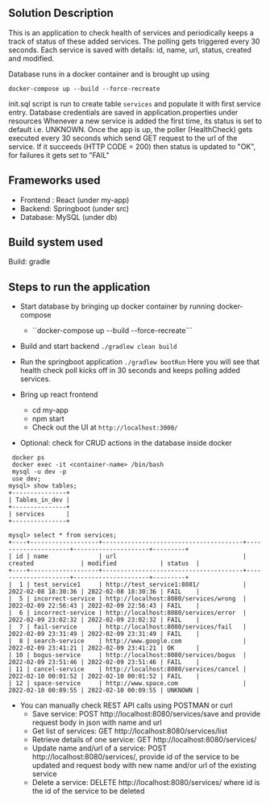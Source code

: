 ## Solution Description
This is an application to check health of services and periodically keeps a track of status of these added services. The
polling gets triggered every 30 seconds.
Each service is saved with details: id, name, url, status, created and modified.

Database runs in a docker container and is brought up using

``docker-compose up --build --force-recreate``

init.sql script is run to create table ``services`` and populate it with first service entry.
Database credentials are saved in application.properties under resources
Whenever a new service is added the first time, its status is set to default i.e. UNKNOWN.
Once the app is up, the poller (HealthCheck) gets executed every 30 seconds which send GET request to the url of the service. If it succeeds (HTTP CODE = 200) then status is updated to "OK", for failures it gets set to "FAIL"

## Frameworks used
* Frontend : React (under my-app)
* Backend: Springboot (under src) 
* Database: MySQL (under db)

## Build system used
Build: gradle

## Steps to run the application
* Start database by bringing up docker container by running docker-compose
  * ``docker-compose up --build --force-recreate```
* Build and start backend
```./gradlew clean build```
* Run the springboot application
```./gradlew bootRun```
  Here you will see that health check poll kicks off in 30 seconds and keeps polling added services.
* Bring up react frontend
  * cd my-app
  * npm start 
  * Check out the UI at `http://localhost:3000/`
  
* Optional: check for CRUD actions in the database inside docker

```
 docker ps 
 docker exec -it <container-name> /bin/bash
 mysql -u dev -p
 use dev;
mysql> show tables;
+---------------+
| Tables_in_dev |
+---------------+
| services      |
+---------------+

mysql> select * from services;
+----+-------------------+---------------------------------------+---------------------+---------------------+---------+
| id | name              | url                                   | created             | modified            | status  |
+----+-------------------+---------------------------------------+---------------------+---------------------+---------+
|  1 | test_service1     | http://test_service1:8081/            | 2022-02-08 18:30:36 | 2022-02-08 18:30:36 | FAIL    |
|  5 | incorrect-service | http://localhost:8080/services/wrong  | 2022-02-09 22:56:43 | 2022-02-09 22:56:43 | FAIL    |
|  6 | incorrect-service | http://localhost:8080/services/error  | 2022-02-09 23:02:32 | 2022-02-09 23:02:32 | FAIL    |
|  7 | fail-service      | http://localhost:8080/services/fail   | 2022-02-09 23:31:49 | 2022-02-09 23:31:49 | FAIL    |
|  8 | search-service    | http://www.google.com                 | 2022-02-09 23:41:21 | 2022-02-09 23:41:21 | OK      |
| 10 | bogus-service     | http://localhost:8080/services/bogus  | 2022-02-09 23:51:46 | 2022-02-09 23:51:46 | FAIL    |
| 11 | cancel-service    | http://localhost:8080/services/cancel | 2022-02-10 00:01:52 | 2022-02-10 00:01:52 | FAIL    |
| 12 | space-service     | http://www.space.com                  | 2022-02-10 00:09:55 | 2022-02-10 00:09:55 | UNKNOWN |
 ```
* You can manually check REST API calls using POSTMAN or curl
  * Save service: POST http://localhost:8080/services/save and provide request body in json with name and url
  * Get list of services: GET http://localhost:8080/services/list
  * Retrieve details of one service: GET http://localhost:8080/services/<id> 
  * Update name and/url of a service: POST http://localhost:8080/services/<id>, provide id of the service to be updated 
    and request body with new name and/or url of the existing service
  * Delete a service: DELETE http://localhost:8080/services/<id> where id is the id of the service to be deleted

